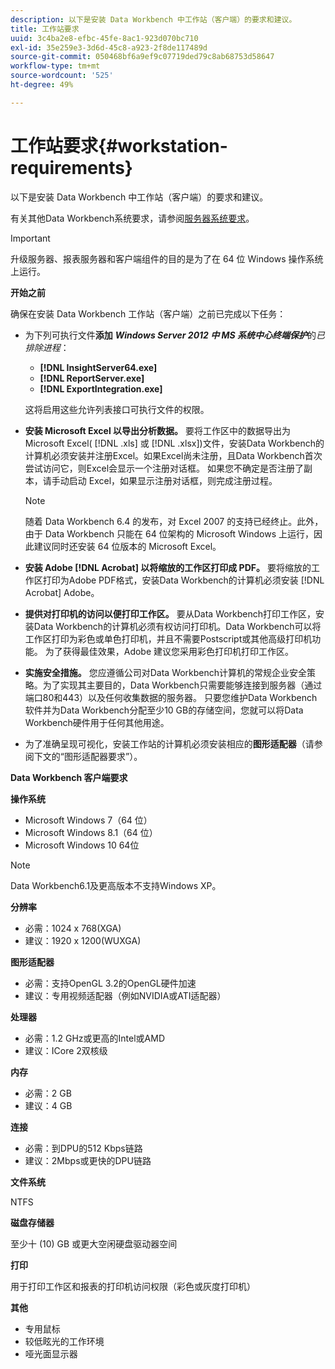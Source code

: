 ```yaml
---
description: 以下是安装 Data Workbench 中工作站（客户端）的要求和建议。
title: 工作站要求
uuid: 3c4ba2e8-efbc-45fe-8ac1-923d070bc710
exl-id: 35e259e3-3d6d-45c8-a923-2f8de117489d
source-git-commit: 050468bf6a9ef9c07719ded79c8ab68753d58647
workflow-type: tm+mt
source-wordcount: '525'
ht-degree: 49%

---
```


# 工作站要求{#workstation-requirements}

以下是安装 Data Workbench 中工作站（客户端）的要求和建议。

有关其他Data Workbench系统要求，请参阅[服务器系统要求](https://experienceleague.adobe.com/docs/data-workbench/using/server-admin-install/c-msr-server.html?lang=en)。

>[!IMPORTANT]
>
>升级服务器、报表服务器和客户端组件的目的是为了在 64 位 Windows 操作系统上运行。

**开始之前**

确保在安装 Data Workbench 工作站（客户端）之前已完成以下任务：

* 为下列可执行文件&#x200B;**添加** ***Windows Server 2012 中 MS 系统中心终端保护***&#x200B;的&#x200B;*已排除进程*：

   * **[!DNL InsightServer64.exe]**
   * **[!DNL ReportServer.exe]**
   * **[!DNL ExportIntegration.exe]**

   这将启用这些允许列表接口可执行文件的权限。

* **安装 Microsoft Excel 以导出分析数据。** 要将工作区中的数据导出为Microsoft Excel( [!DNL .xls] 或 [!DNL .xlsx])文件，安装Data Workbench的计算机必须安装并注册Excel。如果Excel尚未注册，且Data Workbench首次尝试访问它，则Excel会显示一个注册对话框。 如果您不确定是否注册了副本，请手动启动 Excel，如果显示注册对话框，则完成注册过程。

   >[!NOTE]
   >
   >随着 Data Workbench 6.4 的发布，对 Excel 2007 的支持已经终止。此外，由于 Data Workbench 只能在 64 位架构的 Microsoft Windows 上运行，因此建议同时还安装 64 位版本的 Microsoft Excel。

* **安装 Adobe [!DNL Acrobat] 以将缩放的工作区打印成 PDF。** 要将缩放的工作区打印为Adobe PDF格式，安装Data Workbench的计算机必须安装 [!DNL Acrobat] Adobe。

* **提供对打印机的访问以便打印工作区。** 要从Data Workbench打印工作区，安装Data Workbench的计算机必须有权访问打印机。Data Workbench可以将工作区打印为彩色或单色打印机，并且不需要Postscript或其他高级打印机功能。 为了获得最佳效果，Adobe 建议您采用彩色打印机打印工作区。
* **实施安全措施。** 您应遵循公司对Data Workbench计算机的常规企业安全策略。为了实现其主要目的，Data Workbench只需要能够连接到服务器（通过端口80和443）以及任何收集数据的服务器。 只要您维护Data Workbench软件并为Data Workbench分配至少10 GB的存储空间，您就可以将Data Workbench硬件用于任何其他用途。
* 为了准确呈现可视化，安装工作站的计算机必须安装相应的&#x200B;**图形适配器**（请参阅下文的“图形适配器要求”）。

**Data Workbench 客户端要求**

**操作系统**

* Microsoft Windows 7（64 位）
* Microsoft Windows 8.1（64 位）
* Microsoft Windows 10 64位

>[!NOTE]
>
>Data Workbench6.1及更高版本不支持Windows XP。

**分辨率**

* 必需：1024 x 768(XGA)
* 建议：1920 x 1200(WUXGA)

**图形适配器**

* 必需：支持OpenGL 3.2的OpenGL硬件加速
* 建议：专用视频适配器（例如NVIDIA或ATI适配器）

**处理器**

* 必需：1.2 GHz或更高的Intel或AMD
* 建议：ICore 2双核级

**内存**

* 必需：2 GB
* 建议：4 GB

**连接**

* 必需：到DPU的512 Kbps链路
* 建议：2Mbps或更快的DPU链路

**文件系统**

NTFS

**磁盘存储器**

至少十 (10) GB 或更大空闲硬盘驱动器空间

**打印**

用于打印工作区和报表的打印机访问权限（彩色或灰度打印机）

**其他**

* 专用鼠标
* 较低眩光的工作环境
* 哑光面显示器
